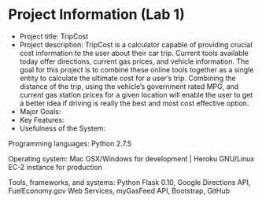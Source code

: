 # Project Information (Lab 1)

-   Project title: TripCost
-   Project description: TripCost is a calculator capable of providing
    crucial cost information to the user about their car trip. Current
    tools available today offer directions, current gas prices, and
    vehicle information. The goal for this project is to combine these
    online tools together as a single entity to calculate the ultimate
    cost for a user’s trip. Combining the distance of the trip, using
    the vehicle’s government rated MPG, and current gas station prices
    for a given location will enable the user to get a better idea if
    driving is really the best and most cost effective option.
-   Major Goals:
-   Key Features:
-   Usefulness of the System:

Programming languages: Python 2.7.5

Operating system: Mac OSX/Windows for development | Heroku GNU/Linux
EC-2 instance for production

Tools, frameworks, and systems: Python Flask 0.10, Google Directions
API, FuelEconomy.gov Web Services, myGasFeed API, Bootstrap, GitHub